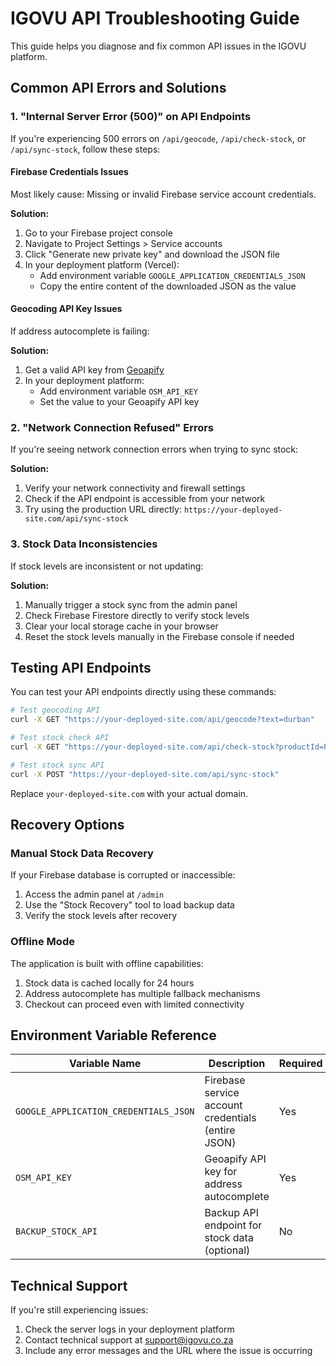 # IGOVU API Troubleshooting Guide

This guide helps you diagnose and fix common API issues in the IGOVU platform.

## Common API Errors and Solutions

### 1. "Internal Server Error (500)" on API Endpoints

If you're experiencing 500 errors on `/api/geocode`, `/api/check-stock`, or `/api/sync-stock`, follow these steps:

#### Firebase Credentials Issues

Most likely cause: Missing or invalid Firebase service account credentials.

**Solution:**
1. Go to your Firebase project console
2. Navigate to Project Settings > Service accounts
3. Click "Generate new private key" and download the JSON file
4. In your deployment platform (Vercel):
   - Add environment variable `GOOGLE_APPLICATION_CREDENTIALS_JSON` 
   - Copy the entire content of the downloaded JSON as the value

#### Geocoding API Key Issues

If address autocomplete is failing:

**Solution:**
1. Get a valid API key from [Geoapify](https://www.geoapify.com/)
2. In your deployment platform:
   - Add environment variable `OSM_API_KEY`
   - Set the value to your Geoapify API key

### 2. "Network Connection Refused" Errors

If you're seeing network connection errors when trying to sync stock:

**Solution:**
1. Verify your network connectivity and firewall settings
2. Check if the API endpoint is accessible from your network
3. Try using the production URL directly: `https://your-deployed-site.com/api/sync-stock`

### 3. Stock Data Inconsistencies

If stock levels are inconsistent or not updating:

**Solution:**
1. Manually trigger a stock sync from the admin panel
2. Check Firebase Firestore directly to verify stock levels
3. Clear your local storage cache in your browser
4. Reset the stock levels manually in the Firebase console if needed

## Testing API Endpoints

You can test your API endpoints directly using these commands:

```bash
# Test geocoding API
curl -X GET "https://your-deployed-site.com/api/geocode?text=durban"

# Test stock check API
curl -X GET "https://your-deployed-site.com/api/check-stock?productId=PRODUCT_ID"

# Test stock sync API
curl -X POST "https://your-deployed-site.com/api/sync-stock"
```

Replace `your-deployed-site.com` with your actual domain.

## Recovery Options

### Manual Stock Data Recovery

If your Firebase database is corrupted or inaccessible:

1. Access the admin panel at `/admin`
2. Use the "Stock Recovery" tool to load backup data
3. Verify the stock levels after recovery

### Offline Mode

The application is built with offline capabilities:

1. Stock data is cached locally for 24 hours
2. Address autocomplete has multiple fallback mechanisms
3. Checkout can proceed even with limited connectivity

## Environment Variable Reference

| Variable Name | Description | Required |
|---------------|-------------|----------|
| `GOOGLE_APPLICATION_CREDENTIALS_JSON` | Firebase service account credentials (entire JSON) | Yes |
| `OSM_API_KEY` | Geoapify API key for address autocomplete | Yes |
| `BACKUP_STOCK_API` | Backup API endpoint for stock data (optional) | No |

## Technical Support

If you're still experiencing issues:

1. Check the server logs in your deployment platform
2. Contact technical support at support@igovu.co.za
3. Include any error messages and the URL where the issue is occurring
